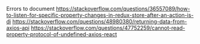 Errors to document
https://stackoverflow.com/questions/36557089/how-to-listen-for-specific-property-changes-in-redux-store-after-an-action-is-di
https://stackoverflow.com/questions/48980380/returning-data-from-axios-api
https://stackoverflow.com/questions/47752259/cannot-read-property-protocol-of-undefined-axios-react
